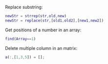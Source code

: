 Replace substring:
```matlab
newStr = strrep(str,old,new)
newStr = replace(str,[old1,old2],[new1,new2])
```

Get positions of a number in an array:
```matlab
find(Array==1)
```

Delete multiple column in an matrix:
```matlab
a(:,[1,3,5]) = [];
```
